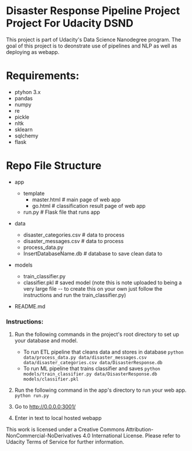 # Disaster Response Pipeline Project Project For Udacity DSND 
This project is part of Udacity's Data Science Nanodegree program.  The goal of this project is to deonstrate use of pipelines and NLP as well as deploying as webapp.  

# Requirements: 
- ptyhon 3.x
- pandas
- numpy
- re
- pickle
- nltk
- sklearn
- sqlchemy
- flask


# Repo File Structure 
- app
  - template
    - master.html  # main page of web app
    - go.html  # classification result page of web app
  - run.py  # Flask file that runs app

- data
  - disaster_categories.csv  # data to process 
  - disaster_messages.csv  # data to process
  - process_data.py
  - InsertDatabaseName.db   # database to save clean data to

- models
  - train_classifier.py
  - classifier.pkl  # saved model (note this is note uploaded to being a very large file -- to create this on your own just follow the instructions and run the train_classifier.py)

- README.md



### Instructions:
1. Run the following commands in the project's root directory to set up your database and model.

    - To run ETL pipeline that cleans data and stores in database
        `python data/process_data.py data/disaster_messages.csv data/disaster_categories.csv data/DisasterResponse.db`
    - To run ML pipeline that trains classifier and saves
        `python models/train_classifier.py data/DisasterResponse.db models/classifier.pkl`

2. Run the following command in the app's directory to run your web app.
    `python run.py`

3. Go to http://0.0.0.0:3001/

4. Enter in text to local hosted webapp 





This work is licensed under a Creative Commons Attribution-NonCommercial-NoDerivatives 4.0 International License. Please refer to Udacity Terms of Service for further information.

